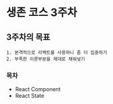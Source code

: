 # 생존 코스 3주차

## 3주차의 목표

    1. 본격적으로 리액트를 사용하니 좀 더 집중하기
    2. 부족한 이론부분을 제대로 채워넣기

### 목차

- React Component
- React State